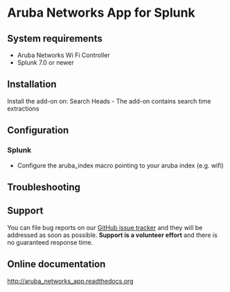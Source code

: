 # Aruba Networks App for Splunk

## System requirements
- Aruba Networks Wi Fi Controller
- Splunk 7.0 or newer

## Installation
Install the add-on on:
Search Heads - The add-on contains search time extractions


## Configuration
### Splunk
- Configure the aruba_index macro pointing to your aruba index (e.g. wifi)


## Troubleshooting


## Support
You can file bug reports on our [GitHub issue tracker](https://github.com/diogofgm/aruba_networks_app/issues) and they will be addressed as soon as possible.
**Support is a volunteer effort** and there is no guaranteed response time.


## Online documentation
http://aruba_networks_app.readthedocs.org
